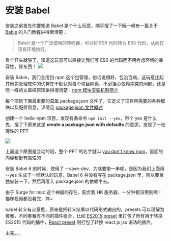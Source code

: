 # 安装 Babel

安装之前首先你要知道 Babel 是个什么玩意，随手搜了一下阮一峰有一篇关于 [Bable](http://www.ruanyifeng.com/blog/2016/01/babel.html) 的入门教程讲得很清楚：

>Babel 是一个广泛使用的转码器，可以将 ES6 代码转为 ES5 代码，从而在现有环境执行。

看个开头就够了，知道这玩意可以直接让我们写 ES6 的代码而不用考虑环境的兼容性，好东西！
![](http://ww1.sinaimg.cn/large/801b780ajw1f89nzh8touj205i058jr9.jpg)

安装 Bable，我们会用到 npm 这个包管理，俗话说得好，包治百病，这玩意比起其他包管理软件的优势在于默认对每个项目隔离，不必担心依赖冲突的问题。还是阮一峰的文章把原理讲得很清楚：[npm 模块安装机制简介](http://www.ruanyifeng.com/blog/2016/01/npm-install.html)

每个项目下面最重要的莫属 package.json 文件了，它定义了项目所需要的各种模块以及配置信息，详情见 [package.json 文件概述](http://javascript.ruanyifeng.com/nodejs/packagejson.html)

创建一个 hello-npm 项目，发现有条命令 `npm init --yes`，带个 yes 是什么鬼，搜了下原来这是 **create a package.json with defaults** 的意思，发现了一张魔性的 PPT

![](http://ww3.sinaimg.cn/large/801b780ajw1f89om324r8j20xr0mbgu4.jpg)

上面这个原图是会动的哦，整个 PPT 的名字就叫 [you don't know npm](http://ashleygwilliams.github.io/you-dont-know-npm/#1)，里面的内容都挺有魔性的

安装 Babel 6 的时候，使用了 --save-dev，为啥要带一串呢，是因为我们上面用 --yes 生成了一堆默认的玩意，Babel 6 并没有写在 package.json 里，所以要单独安装一下，然后再写入 package.json 的依赖中去。

由于 Surge for mac 这个神器的存在，配合我 HK 服务器，一分钟都没用到啊！猫咪视频都没看完，摔~

babel 转义有点意思，原来是把转义结果以代码形式输出的。presets 可以理解为套餐，不同套餐有不同的插件组合，比如 [ES2015 preset](http://babeljs.io/docs/plugins/preset-es2015/) 里打包了所有用于转换 ES2015 代码的插件，[React preset](http://babeljs.io/docs/plugins/preset-react/) 则打包了转换 react.js jsx 语法的插件。

未完。。。

 



